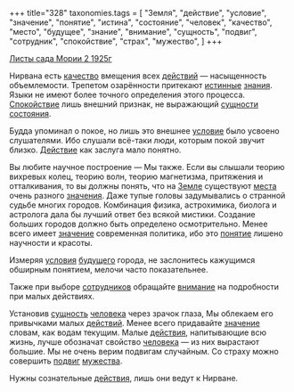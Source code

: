 +++
title="328"
taxonomies.tags = [
 "Земля",
 "действие",
 "условие",
 "значение",
 "понятие",
 "истина",
 "состояние",
 "человек",
 "качество",
 "место",
 "будущее",
 "знание",
 "внимание",
 "сущность",
 "подвиг",
 "сотрудник",
 "спокойствие",
 "страх",
 "мужество",
]
+++

[Листы сада Мории 2 1925г](/agni/1925)

Нирвана есть [качество](/tags/качество) вмещения всех [действий](/tags/действие) — насыщенность объемлемости. Трепетом озарённости притекают [истинные](/tags/истина) [знания](/tags/знание). Языки не имеют более точного определения этого процесса. [Спокойствие](/tags/спокойствие) лишь внешний признак, не выражающий [сущности](/tags/[сущность](/tags/сущность)) [состояния](/tags/состояние).   

Будда упоминал о покое, но лишь это внешнее [условие](/tags/условие) было усвоено слушателями. Ибо слушали всё-таки люди, которым покой звучит близко. [Действие](/tags/действие) как заслуга мало понятно.   

Вы любите научное построение — Мы также. Если вы слышали теорию вихревых колец, теорию волн, теорию магнетизма, притяжения и отталкивания, то вы должны понять, что на [Земле](/tags/Земля) существуют [места](/tags/место) очень разного [значения](/tags/[значение](/tags/значение)). Даже тупые головы задумывались о странной судьбе многих городов. Комбинация физика, астрохимика, биолога и астролога дала бы лучший ответ без всякой мистики. Создание больших городов должно быть определено осмотрительно. Менее всего имеет [значение](/tags/значение) современная политика, ибо это [понятие](/tags/понятие) лишено научности и красоты.   

Измеряя [условия](/tags/условие) [будущего](/tags/будущее) города, не заслонитесь кажущимся обширным понятием, мелочи часто показательнее.   

Также при выборе [сотрудников](/tags/сотрудник) обращайте [внимание](/tags/внимание) на подробности при малых действиях.   

Установив [сущность](/tags/сущность) [человека](/tags/человек) через зрачок глаза, Мы облекаем его привычками малых [действий](/tags/действие). Менее всего придавайте [значение](/tags/значение) словам, как водам текущим. Малые [действия](/tags/действие), напитывающие всю жизнь, лучше обозначат свойство [человека](/tags/человек) — из них вырастают большие. Мы не очень верим подвигам случайным. Со страху можно совершить [подвиг](/tags/подвиг) [мужества](/tags/мужество).   

Нужны сознательные [действия](/tags/действие), лишь они ведут к Нирване.   

